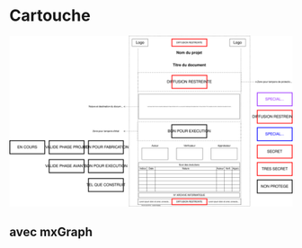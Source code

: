 # Cartouche



![imgtest](../drawings/Charte%20Unique_Cartouche%20de%20document.svg)

## avec mxGraph

<DrawioViewer src="../drawings/Charte%20Unique_Cartouche%20de%20document.svg" />
